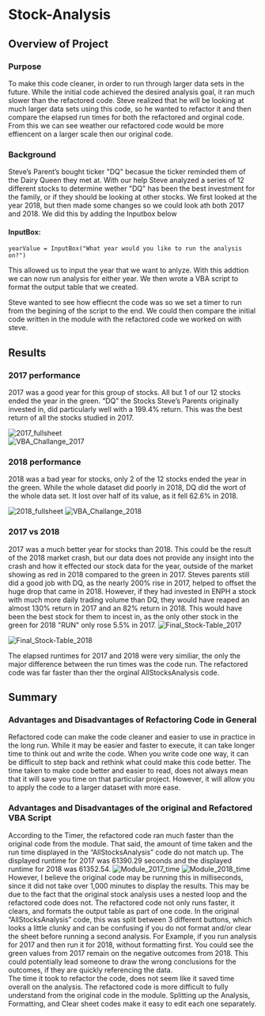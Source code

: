 # Stock-Analysis
## Overview of Project
### Purpose 
 To make this code cleaner, in order to run through larger data sets in the future. While the initial code achieved the desired analysis goal, it ran much slower than the refactored code. Steve realized that he will be looking at much larger data sets using this code, so he wanted to refactor it and then compare the elapsed run times for both the refactored and orginal code. From this we can see weather our refactored code would be more effiencent on a larger scale then our original code.   
 
### Background 
Steve’s Parent’s bought ticker "DQ" becasue the ticker reminded them of the Dairy Queen they met at. With our help Steve  analyzed a series of 12 different stocks to determine wether "DQ" has been the best investment for the family, or if they should be looking at other stocks. We first looked at the year 2018, but then made some changes so we could look ath both 2017 and 2018. We did this by adding the Inputbox below
#### InputBox:
	yearValue = InputBox("What year would you like to run the analysis on?")
	
This allowed us to input the year that we want to anlyze. With this addtion we can now run analysis for either year. We then wrote a VBA script to format the output table that we created. 

Steve wanted to see how effiecnt the code was so we set a timer to run from the begining of the script to the end. We could then compare the initial code written in the module with the refactored code we worked on with steve. 
 	
## Results

### 2017 performance

2017 was a good year for this group of stocks. All but 1 of our 12 stocks ended the year in the green. “DQ” the Stocks Steve’s Parents originally invested in, did particularly well with a 199.4% return. This was the best return of all the stocks studied in 2017.

![2017_fullsheet](https://user-images.githubusercontent.com/101226991/162647138-7dcc0a5a-fe50-483e-9d9e-721b8e3506d2.png)	
![VBA_Challange_2017](https://user-images.githubusercontent.com/101226991/162647039-f57cbb37-3d01-4191-9144-4c1a12c6f5ba.png)
			
### 2018 performance 
2018 was a bad year for stocks, only 2 of the 12 stocks ended the year in the green. While the whole dataset did poorly in 2018, DQ did the wort of the whole data set. It lost over half of its value, as it fell 62.6% in 2018.

![2018_fullsheet](https://user-images.githubusercontent.com/101226991/162647157-f8f1da58-9d87-41b0-8ea8-e7978b56b911.png)
![VBA_Challange_2018](https://user-images.githubusercontent.com/101226991/162647178-5ecc0689-569f-412d-9a02-cc6f09c41499.png)

	
### 2017 vs 2018
2017 was a much better year for stocks than 2018. This could be the result of the 2018 market crash, but our data does not provide any insight into the crash and how it effected our stock data for the year, outside of the market showing as red in 2018 compared to the green in 2017. Steves parents still did a good job with DQ, as the nearly 200% rise in 2017, helped to offset the huge drop that came in 2018. However, if they had invested in ENPH a stock with much more daily trading volume than DQ, they would have reaped an almost 130% return in 2017 and an 82% return in 2018. This would have been the best stock for them to incest in, as the only other stock in the green for 2018 "RUN" only rose 5.5% in 2017. 
![Final_Stock-Table_2017](https://user-images.githubusercontent.com/101226991/162648074-6ff6b680-878b-4a8f-8740-d8a21a846ce9.png)

![Final_Stock-Table_2018](https://user-images.githubusercontent.com/101226991/162648067-55b80a23-7680-4b43-9146-60d41c705dd8.png)

The elapsed runtimes for 2017 and 2018 were very similiar, the only the major difference between the run times was the code run. The refactored code was far faster than ther the orginal AllStocksAnalysis code.

## Summary
### Advantages and Disadvantages of Refactoring Code in General

Refactored code can make the code cleaner and easier to use in practice in the long run. While it may be easier and faster to execute, it can take longer time to think out and write the code. When you write code one way, it can be difficult to step back and rethink what could make this code better. The time taken to make code better and easier to read, does not always mean that it will save you time on that particular project. However, it will allow you to apply the code to a larger dataset with more ease. 
	
### Advantages and Disadvantages of the original and Refactored VBA Script
	
According to the Timer, the refactored code ran much faster than the original code from the module. That said, the amount of time taken and the run time displayed in the “AllStocksAnalysis” code do not match up. The displayed runtime for 2017 was 61390.29 seconds and the displayed runtime for 2018 was 61352.54. 
![Module_2017_time](https://user-images.githubusercontent.com/101226991/162646932-66274538-f248-4673-b97b-d53b073238e2.png)
![Module_2018_time](https://user-images.githubusercontent.com/101226991/162646906-45d8783e-e75e-40ec-a177-f0f0482f44a8.png)
However, I believe the original code may be running this in milliseconds, since it did not take over 1,000 minutes to display the results. This may be due to the fact that the original stock analysis uses a nested loop and the refactored code does not. The refactored code not only runs faster, it clears, and formats the output table as part of one code. In the original “AllStocksAnalysis” code, this was split between 3 different buttons, which looks a little clunky and can be confusing if you do not format and/or clear the sheet before running a second analysis. For Example, if you run analysis for 2017 and then run it for 2018, without formatting first. You could see the green values from 2017 remain on the negative outcomes from 2018. This could potentially lead someone to draw the wrong conclusions for the outcomes, if they are quickly referencing the data.  
The time it took to refactor the code, does not seem like it saved time overall on the analysis. The refactored code is more difficult to fully understand from the original code in the module. Splitting up the Analysis, Formatting, and Clear sheet codes make it easy to edit each one separately.
